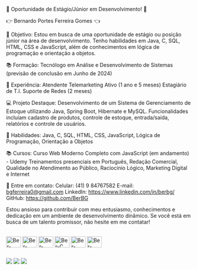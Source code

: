 🌟 Oportunidade de Estágio/Júnior em Desenvolvimento! 🌟

👉 Bernardo Portes Ferreira Gomes 👈

🎯 Objetivo:
Estou em busca de uma oportunidade de estágio ou posição júnior na área de desenvolvimento. Tenho habilidades em Java, C, SQL, HTML, CSS e JavaScript, além de conhecimentos em lógica de programação e orientação a objetos.

📚 Formação:
Tecnólogo em Análise e Desenvolvimento de Sistemas (previsão de conclusão em Junho de 2024)

💼 Experiência:
Atendente Telemarketing Ativo (1 ano e 5 meses)
Estagiário de T.I. Suporte de Redes (2 meses)

💻 Projeto Destaque:
Desenvolvimento de um Sistema de Gerenciamento de Estoque utilizando Java, Spring Boot, Hibernate e MySQL. Funcionalidades incluíam cadastro de produtos, controle de estoque, entrada/saída, relatórios e controle de usuários.

🌟 Habilidades:
Java, C, SQL, HTML, CSS, JavaScript, Lógica de Programação, Orientação a Objetos

📚 Cursos:
Curso Web Moderno Completo com JavaScript (em andamento) - Udemy
Treinamentos presenciais em Português, Redação Comercial, Qualidade no Atendimento ao Público, Raciocínio Lógico, Marketing Digital e Internet

📩 Entre em contato:
Celular: (41) 9 84767582
E-mail: bgferreira0@gmail.com
LinkedIn: https://www.linkedin.com/in/berbg/
GitHub: https://github.com/BerBG

Estou ansioso para contribuir com meu entusiasmo, conhecimentos e dedicação em um ambiente de desenvolvimento dinâmico. Se você está em busca de um talento promissor, não hesite em me contatar!

<div style="display: inline_block"><br>
  <img align="center" alt="Ber-JAVASCRIPT" height="30" width="40"src="https://cdn.jsdelivr.net/gh/devicons/devicon/icons/javascript/javascript-original.svg" />
  <img align="center" alt="Ber-HTML" height="30" width="40" src="https://cdn.jsdelivr.net/gh/devicons/devicon/icons/html5/html5-original.svg" />
  <img align="center" alt="Ber-CSS" height="30" width="40" src="https://cdn.jsdelivr.net/gh/devicons/devicon/icons/css3/css3-original.svg" />
  <img align="center" alt="Ber-C" height="30" width="40" src="https://cdn.jsdelivr.net/gh/devicons/devicon/icons/c/c-original.svg" />
  <img align="center" alt="Ber-JAVA" height="30" width="40" src="https://cdn.jsdelivr.net/gh/devicons/devicon/icons/java/java-original.svg" />
  <img align="center" alt="Ber-PHP" height="30" width="40" src="https://cdn.jsdelivr.net/gh/devicons/devicon/icons/php/php-original.svg" />

  ##
 
<div> 
  <a href="https://www.instagram.com/ber_portes/" target="_blank"><img src="https://img.shields.io/badge/-Instagram-%23E4405F?style=for-the-badge&logo=instagram&logoColor=white" target="_blank"></a>
  <a href = "mailto:bgferreira0@gmail.com"><img src="https://img.shields.io/badge/-Gmail-%23333?style=for-the-badge&logo=gmail&logoColor=white" target="_blank"></a>
  <a href="https://www.linkedin.com/in/bernardo-portes-7423841a3/" target="_blank"><img src="https://img.shields.io/badge/-LinkedIn-%230077B5?style=for-the-badge&logo=linkedin&logoColor=white" target="_blank"></a> 
</div>
